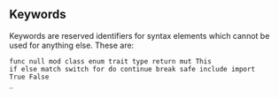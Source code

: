 ## Keywords

Keywords are reserved identifiers for syntax elements which cannot be used for
anything else. These are:

```
func null mod class enum trait type return mut This
if else match switch for do continue break safe include import
True False
_
```
